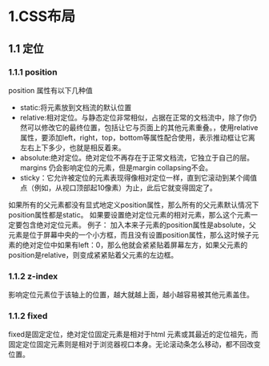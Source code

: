 # 1.CSS布局
## 1.1 定位
### 1.1.1 position
position 属性有以下几种值
- static:将元素放到文档流的默认位置
- relative:相对定位。与静态定位非常相似，占据在正常的文档流中，除了你仍然可以修改它的最终位置，包括让它与页面上的其他元素重叠。，使用relative属性，要添加left，right，top，bottom等属性配合使用，表示推动框让它离左右上下多少，也就是相反着来。
- absolute:绝对定位。绝对定位不再存在于正常文档流，它独立于自己的层。margins 仍会影响定位的元素，但是margin collapsing不会。
- sticky：它允许被定位的元素表现得像相对定位一样，直到它滚动到某个阈值点（例如，从视口顶部起10像素）为止，此后它就变得固定了。

如果所有的父元素都没有显式地定义position属性，那么所有的父元素默认情况下position属性都是static。
如果要设置绝对定位元素的相对元素，那么这个元素一定要包含绝对定位元素。
例子：
加入本来子元素的position属性是absolute，父元素是位于屏幕中央的一个小方框，而且没有设置position属性，那么这时候子元素的绝对定位中如果有left：0，那么他就会紧紧贴着屏幕左方，如果父元素的position是relative，则变成紧紧贴着父元素的左边框。

### 1.1.2 z-index
影响定位元素位于该轴上的位置，越大就越上面，越小越容易被其他元素盖住。

### 1.1.2 fixed
fixed是固定定位，绝对定位固定元素是相对于html 元素或其最近的定位祖先，而固定定位固定元素则是相对于浏览器视口本身。无论滚动条怎么移动，都不回改变位置。
